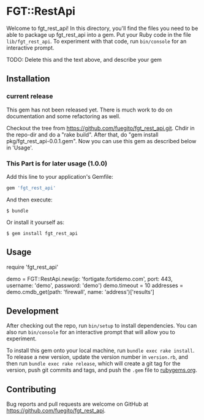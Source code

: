 # FGT::RestApi

Welcome to fgt_rest_api! In this directory, you'll find the files you need to be able to package up fgt_rest_api into a gem. Put your Ruby code in the file `lib/fgt_rest_api`. To experiment with that code, run `bin/console` for an interactive prompt.

TODO: Delete this and the text above, and describe your gem

## Installation

### current release

This gem has not been released yet. There is much work to do on documentation and some refactoring as well.

Checkout the tree from https://github.com/fuegito/fgt_rest_api.git.
Chdir in the repo-dir and do a "rake build".
After that, do "gem install pkg/fgt_rest_api-0.0.1.gem".
Now you can use this gem as described below in 'Usage'.


### This Part is for later usage (1.0.0)

Add this line to your application's Gemfile:

```ruby
gem 'fgt_rest_api'
```

And then execute:

    $ bundle

Or install it yourself as:

    $ gem install fgt_rest_api

## Usage

require 'fgt_rest_api'

demo = FGT::RestApi.new(ip: 'fortigate.fortidemo.com', port: 443, username: 'demo', password: 'demo')
demo.timeout = 10
addresses = demo.cmdb_get(path: 'firewall', name: 'address')['results']

## Development

After checking out the repo, run `bin/setup` to install dependencies. You can also run `bin/console` for an interactive prompt that will allow you to experiment.

To install this gem onto your local machine, run `bundle exec rake install`. To release a new version, update the version number in `version.rb`, and then run `bundle exec rake release`, which will create a git tag for the version, push git commits and tags, and push the `.gem` file to [rubygems.org](https://rubygems.org).

## Contributing

Bug reports and pull requests are welcome on GitHub at https://github.com/fuegito/fgt_rest_api.
